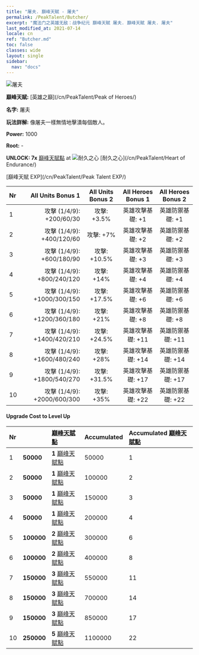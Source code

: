 ```yaml
---
title: "屠夫. 巔峰天賦 - 屠夫"
permalink: /PeakTalent/Butcher/
excerpt: "魔法门之英雄无敌：战争纪元 巔峰天賦 屠夫. 巔峰天賦 屠夫. 屠夫"
last_modified_at: 2021-07-14
locale: cn
ref: "Butcher.md"
toc: false
classes: wide
layout: single
sidebar:
  nav: "docs"
---
```


  ![屠夫](/images/pt/talent_1006.png)

  **巔峰天賦:** [英雄之巔](/cn/PeakTalent/Peak of Heroes/)

  **名字:** 屠夫

  **玩法詳解:** 像屠夫一樣無情地擊潰每個敵人。

  **Power:** 1000

  **Root:** -

  **UNLOCK: 7x** [巔峰天賦點](/cn/Items/con_934/) at ![耐久之心](/images/pt/talent_1002.png) [耐久之心](/cn/PeakTalent/Heart of Endurance/)

  [巔峰天賦 EXP](/cn/PeakTalent/Peak Talent EXP/)

  | Nr | All Units Bonus 1 | All Units Bonus 2 | All Heroes Bonus 1 | All Heroes Bonus 2 |
  |:---|--------------:|:-------------:|:-------------:|:-------------:|
  | 1 | 攻擊 (1/4/9): +200/60/30 | 攻擊: +3.5% | 英雄攻擊基礎: +1 | 英雄防禦基礎: +1 |
  | 2 | 攻擊 (1/4/9): +400/120/60 | 攻擊: +7% | 英雄攻擊基礎: +2 | 英雄防禦基礎: +2 |
  | 3 | 攻擊 (1/4/9): +600/180/90 | 攻擊: +10.5% | 英雄攻擊基礎: +3 | 英雄防禦基礎: +3 |
  | 4 | 攻擊 (1/4/9): +800/240/120 | 攻擊: +14% | 英雄攻擊基礎: +4 | 英雄防禦基礎: +4 |
  | 5 | 攻擊 (1/4/9): +1000/300/150 | 攻擊: +17.5% | 英雄攻擊基礎: +6 | 英雄防禦基礎: +6 |
  | 6 | 攻擊 (1/4/9): +1200/360/180 | 攻擊: +21% | 英雄攻擊基礎: +8 | 英雄防禦基礎: +8 |
  | 7 | 攻擊 (1/4/9): +1400/420/210 | 攻擊: +24.5% | 英雄攻擊基礎: +11 | 英雄防禦基礎: +11 |
  | 8 | 攻擊 (1/4/9): +1600/480/240 | 攻擊: +28% | 英雄攻擊基礎: +14 | 英雄防禦基礎: +14 |
  | 9 | 攻擊 (1/4/9): +1800/540/270 | 攻擊: +31.5% | 英雄攻擊基礎: +17 | 英雄防禦基礎: +17 |
  | 10 | 攻擊 (1/4/9): +2000/600/300 | 攻擊: +35% | 英雄攻擊基礎: +22 | 英雄防禦基礎: +22 |


#### Upgrade Cost to Level Up

  | Nr | <i class="fas fa-coins"/> | [巔峰天賦點](/cn/Items/con_934/) | Accumulated <i class="fas fa-coins"/> | Accumulated [巔峰天賦點](/cn/Items/con_934/) |
  |:---|:--------------|:-------------|:-------------|:-------------|
  | 1 | **50000** | **1** [巔峰天賦點](/cn/Items/con_934/) | 50000 | 1 |
  | 2 | **50000** | **1** [巔峰天賦點](/cn/Items/con_934/) | 100000 | 2 |
  | 3 | **50000** | **1** [巔峰天賦點](/cn/Items/con_934/) | 150000 | 3 |
  | 4 | **50000** | **1** [巔峰天賦點](/cn/Items/con_934/) | 200000 | 4 |
  | 5 | **100000** | **2** [巔峰天賦點](/cn/Items/con_934/) | 300000 | 6 |
  | 6 | **100000** | **2** [巔峰天賦點](/cn/Items/con_934/) | 400000 | 8 |
  | 7 | **150000** | **3** [巔峰天賦點](/cn/Items/con_934/) | 550000 | 11 |
  | 8 | **150000** | **3** [巔峰天賦點](/cn/Items/con_934/) | 700000 | 14 |
  | 9 | **150000** | **3** [巔峰天賦點](/cn/Items/con_934/) | 850000 | 17 |
  | 10 | **250000** | **5** [巔峰天賦點](/cn/Items/con_934/) | 1100000 | 22 |

